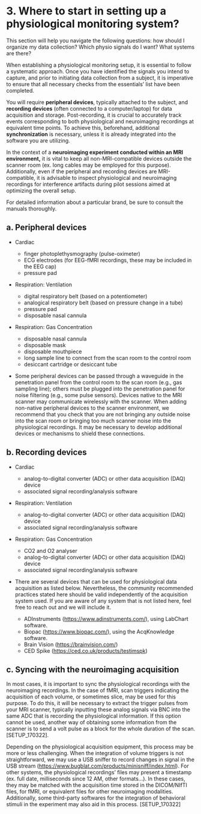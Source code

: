 # 3. Where to start in setting up a physiological monitoring system?  

This section will help you navigate the following questions: how should I organize my data collection? Which physio signals do I want? What systems are there? 

When establishing a physiological monitoring setup, it is essential to follow a systematic approach. Once you have identified the signals you intend to capture, and prior to initiating data collection from a subject, it is imperative to ensure that all necessary checks from the essentials’ list have been completed.

You will require **peripheral devices**, typically attached to the subject, and **recording devices** (often connected to a computer/laptop) for data acquisition and storage. Post-recording, it is crucial to accurately track events corresponding to both physiological and neuroimaging recordings at equivalent time points. To achieve this, beforehand, additional **synchronization** is necessary, unless it is already integrated into the software you are utilizing. 

In the context of a **neuroimaging experiment conducted within an MRI environment,** it is vital to keep all non-MRI-compatible devices outside the scanner room (ex. long cables may be employed for this purpose). Additionally, even if the peripheral and recording devices are MRI-compatible, it is advisable to inspect physiological and neuroimaging recordings for interference artifacts during pilot sessions aimed at optimizing the overall setup. 

For detailed information about a particular brand, be sure to consult the manuals thoroughly.

## a. Peripheral devices
* Cardiac
    * finger photoplethysmography (pulse-oximeter)
    * ECG electrodes (for EEG-fMRI recordings, these may be included in the EEG cap) 
    * pressure pad

* Respiration: Ventilation
    * digital respiratory belt (based on a potentiometer)
    * analogical respiratory belt (based on pressure change in a tube)
    * pressure pad
    * disposable nasal cannula

* Respiration: Gas Concentration
    * disposable nasal cannula
    * disposable mask
    * disposable mouthpiece
    * long sample line to connect from the scan room to the control room
    * desiccant cartridge or desiccant tube

* Some peripheral devices can be passed through a waveguide in the penetration panel from the control room to the scan room (e.g., gas sampling line); others must be plugged into the penetration panel for noise filtering (e.g., some pulse sensors). Devices native to the MRI scanner may communicate wirelessly with the scanner. When adding non-native peripheral devices to the scanner environment, we recommend that you check that you are not bringing any outside noise into the scan room or bringing too much scanner noise into the physiological recordings. It may be necessary to develop additional devices or mechanisms to shield these connections.

## b. Recording devices
* Cardiac
    * analog-to-digital converter (ADC) or other data acquisition (DAQ) device
    * associated signal recording/analysis software
* Respiration: Ventilation
    * analog-to-digital converter (ADC) or other data acquisition (DAQ) device
    * associated signal recording/analysis software
* Respiration: Gas Concentration
    * CO2 and O2 analyser
    * analog-to-digital converter (ADC) or other data acquisition (DAQ) device
    * associated signal recording/analysis software

* There are several devices that can be used for physiological data acquisition as listed below. Nevertheless, the community recommended practices stated here should be valid independently of the acquisition system used. If you are aware of any system that is not listed here, feel free to reach out and we will include it.

    * ADInstruments (https://www.adinstruments.com/), using LabChart software.
    * Biopac (https://www.biopac.com/), using the AcqKnowledge software. 
    * Brain Vision (https://brainvision.com/)
    * CED Spike (https://ced.co.uk/products/testimspk)

## c. Syncing with the neuroimaging acquisition
In most cases, it is important to sync the physiological recordings with the neuroimaging recordings. In the case of fMRI, scan triggers indicating the acquisition of each volume, or sometimes slice, may be used for this purpose. To do this, it will be necessary to extract the trigger pulses from your MRI scanner, typically inputting these analog signals via BNC into the same ADC that is recording the physiological information. If this option cannot be used, another way of obtaining some information from the scanner is to send a volt pulse as a block for the whole duration of the scan. [SETUP_170322]. 

Depending on the physiological acquisition equipment, this process may be more or less challenging. When the integration of volume triggers is not straightforward, we may use a USB sniffer to record changes in signal in the USB stream (https://www.bugblat.com/products/minisniff/index.html). For other systems, the physiological recordings’ files may present a timestamp (ex. full date, milliseconds since 12 AM, other formats…). In these cases, they may be matched with the acquisition time stored in the DICOM/NIfTI files, for fMRI, or equivalent files for other neuroimaging modalities. Additionally, some third-party softwares for the integration of behavioral stimuli in the experiment may also aid in this process. [SETUP_170322]
